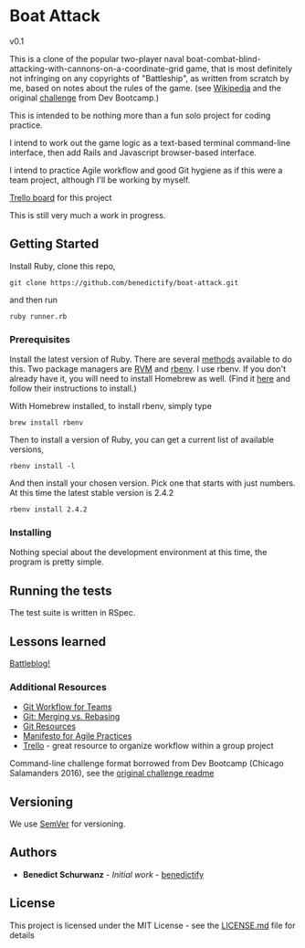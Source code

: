 # Boat Attack

v0.1

This is a clone of the popular two-player naval boat-combat-blind-attacking-with-cannons-on-a-coordinate-grid game, that is most definitely not infringing on any copyrights of "Battleship", as written from scratch by me, based on notes about the rules of the game. (see [Wikipedia](https://en.wikipedia.org/wiki/Battleship_\(game\)) and the original [challenge](challenge-readme.md) from Dev Bootcamp.)

This is intended to be nothing more than a fun solo project for coding practice.

I intend to work out the game logic as a text-based terminal command-line interface, then add Rails and Javascript browser-based interface.

I intend to practice Agile workflow and good Git hygiene as if this were a team project, although I'll be working by myself.

[Trello board](https://trello.com/b/3tSJfxds/boat-attack) for this project

This is still very much a work in progress.

## Getting Started

<!-- These instructions will get you a copy of the project up and running on your local machine for development and testing purposes. See deployment for notes on how to deploy the project on a live system. -->

Install Ruby, clone this repo,

```
git clone https://github.com/benedictify/boat-attack.git
```

and then run

```
ruby runner.rb
```

### Prerequisites

<!-- What things you need to install the software and how to install them -->

Install the latest version of Ruby. There are several [methods](https://www.ruby-lang.org/en/documentation/installation/) available to do this. Two package managers are [RVM](http://rvm.io) and [rbenv](https://github.com/rbenv/rbenv#installation). I use rbenv. If you don't already have it, you will need to install Homebrew as well. (Find it [here](https://brew.sh) and follow their instructions to install.)

With Homebrew installed, to install rbenv, simply type

```
brew install rbenv
```

Then to install a version of Ruby, you can get a current list of available versions,

```
rbenv install -l
```

And then install your chosen version. Pick one that starts with just numbers. At this time the latest stable version is 2.4.2

```
rbenv install 2.4.2
```


### Installing

Nothing special about the development environment at this time, the program is pretty simple.


## Running the tests

<!-- Explain how to run the automated tests for this system -->

The test suite is written in RSpec.



<!-- ### Break down into end to end tests

Explain what these tests test and why

```
Give an example
```

### And coding style tests

Explain what these tests test and why

```
Give an example
```
 -->
<!-- ## Deployment

Add additional notes about how to deploy this on a live system

## Built With

* [Dropwizard](http://www.dropwizard.io/1.0.2/docs/) - The web framework used
* [Maven](https://maven.apache.org/) - Dependency Management
* [ROME](https://rometools.github.io/rome/) - Used to generate RSS Feeds -->

## Lessons learned

[Battleblog!](battleblog.md)

### Additional Resources

- [Git Workflow for Teams](https://gist.github.com/mikelikesbikes/ccbf4c7fd90e647138c6)
- [Git: Merging vs. Rebasing](https://www.atlassian.com/git/tutorials/merging-vs-rebasing/conceptual-overview)
- [Git Resources](http://git-scm.com/book/en/v2/Getting-Started-About-Version-Control)
- [Manifesto for Agile Practices](http://agilemanifesto.org/)
- [Trello](https://trello.com/) - great resource to organize workflow within a group project

Command-line challenge format borrowed from Dev Bootcamp (Chicago Salamanders 2016), see the [original challenge readme](original-challenge-readme.md)

<!-- ## Contributing

Please read [CONTRIBUTING.md](https://gist.github.com/PurpleBooth/b24679402957c63ec426) for details on our code of conduct, and the process for submitting pull requests to us.
 -->
## Versioning

We use [SemVer](http://semver.org/) for versioning. <!-- For the versions available, see the [tags on this repository](https://github.com/your/project/tags). -->

## Authors

* **Benedict Schurwanz** - *Initial work* - [benedictify](https://github.com/benedictify)

<!-- See also the list of [contributors](https://github.com/your/project/contributors) who participated in this project. -->

## License

This project is licensed under the MIT License - see the [LICENSE.md](LICENSE.md) file for details

<!-- ## Acknowledgments

* Hat tip to anyone who's code was used
* Inspiration
* etc
 -->
